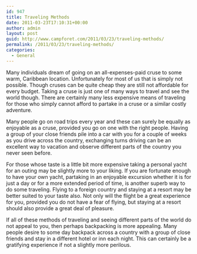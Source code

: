 ```yaml
---
id: 947
title: Traveling Methods
date: 2011-03-23T17:10:31+00:00
author: admin
layout: post
guid: http://www.campforet.com/2011/03/23/traveling-methods/
permalink: /2011/03/23/traveling-methods/
categories:
  - General
---
```

Many individuals dream of going on an all-expenses-paid cruse to some warm, Caribbean location. Unfortunately for most of us that is simply not possible. Though cruses can be quite cheap they are still not affordable for every budget. Taking a cruse is just one of many ways to travel and see the world though. There are certainly many less expensive means of traveling for those who simply cannot afford to partake in a cruse or a similar costly adventure.

Many people go on road trips every year and these can surely be equally as enjoyable as a cruse, provided you go on one with the right people. Having a group of your close friends pile into a car with you for a couple of weeks as you drive across the country, exchanging turns driving can be an excellent way to vacation and observe different parts of the country you never seen before.

For those whose taste is a little bit more expensive taking a personal yacht for an outing may be slightly more to your liking. If you are fortunate enough to have your own yacht, partaking in an enjoyable excursion whether it is for just a day or for a more extended period of time, is another superb way to do some traveling. Flying to a foreign country and staying at a resort may be better suited to your taste also. Not only will the flight be a great experience for you, provided you do not have a fear of flying, but staying at a resort should also provide a great deal of pleasure.

If all of these methods of traveling and seeing different parts of the world do not appeal to you, then perhaps backpacking is more appealing. Many people desire to some day backpack across a country with a group of close friends and stay in a different hotel or inn each night. This can certainly be a gratifying experience if not a slightly more perilous.